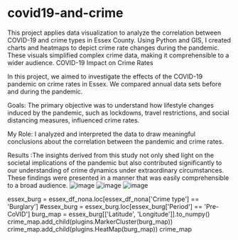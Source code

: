 # covid19-and-crime
This project applies data visualization to analyze the correlation between COVID-19 and crime types in Essex County. Using Python and GIS, I created charts and heatmaps to depict crime rate changes during the pandemic. These visuals simplified complex crime data, making it comprehensible to a wider audience.
COVID-19 Impact on Crime Rates

In this project, we aimed to investigate the effects of the COVID-19 pandemic on crime rates in Essex. We compared annual data sets before and during the pandemic.

Goals: The primary objective was to understand how lifestyle changes induced by the pandemic, such as lockdowns, travel restrictions, and social distancing measures, influenced crime rates.

My Role: I analyzed and interpreted the data to draw meaningful conclusions about the correlation between the pandemic and crime rates.

Results :The insights derived from this study not only shed light on the societal implications of the pandemic but also contributed significantly to our understanding of crime dynamics under extraordinary circumstances. These findings were presented in a manner that was easily comprehensible to a broad audience.
![image](https://github.com/Eni0l/covid19-and-crime/assets/149200508/002f5a20-f786-4115-a135-217e99261b7f)
![image](https://github.com/Eni0l/covid19-and-crime/assets/149200508/91b612a9-8621-4dd2-bf8d-4aa9c0098c1c)
![image](https://github.com/Eni0l/covid19-and-crime/assets/149200508/ac2b4b34-228c-4fa5-a4a3-9c828ba39dcb)

essex_burg = essex_df_nona.loc[essex_df_nona['Crime type'] == 'Burglary']
#essex_burg = essex_burg.loc[essex_burg['Period'] == 'Pre-CoVID']
burg_map = essex_burg[['Latitude', 'Longitude']].to_numpy()
crime_map.add_child(plugins.MarkerCluster(burg_map))
crime_map.add_child(plugins.HeatMap(burg_map))
crime_map
